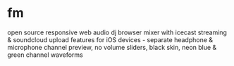 fm
==

open source responsive web audio dj browser mixer with icecast streaming &amp; soundcloud upload features for iOS devices - separate headphone &amp; microphone channel preview, no volume sliders, black skin, neon blue &amp; green channel waveforms
